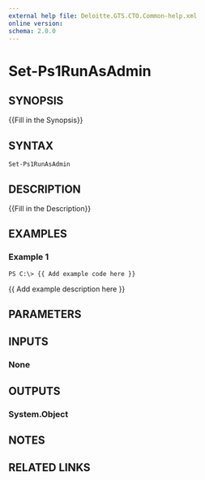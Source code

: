 ```yaml
---
external help file: Deloitte.GTS.CTO.Common-help.xml
online version: 
schema: 2.0.0
---
```


# Set-Ps1RunAsAdmin

## SYNOPSIS
{{Fill in the Synopsis}}

## SYNTAX

```
Set-Ps1RunAsAdmin
```

## DESCRIPTION
{{Fill in the Description}}

## EXAMPLES

### Example 1
```
PS C:\> {{ Add example code here }}
```

{{ Add example description here }}

## PARAMETERS

## INPUTS

### None


## OUTPUTS

### System.Object

## NOTES

## RELATED LINKS

